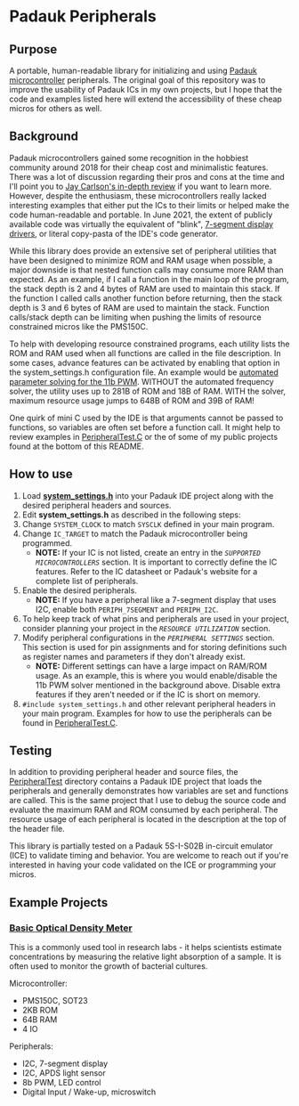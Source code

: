 # Padauk Peripherals

## Purpose
A portable, human-readable library for initializing and using [Padauk microcontroller](http://www.padauk.com.tw/en/product/method.aspx?num=1) peripherals. The original goal of this repository was to improve the usability of Padauk ICs in my own projects, but I hope that the code and examples listed here will extend the accessibility of these cheap micros for others as well.

## Background

Padauk microcontrollers gained some recognition in the hobbiest community around 2018 for their cheap cost and minimalistic features. There was a lot of discussion regarding their pros and cons at the time and I'll point you to [Jay Carlson's in-depth review](https://jaycarlson.net/2019/09/06/whats-up-with-these-3-cent-microcontrollers/) if you want to learn more. However, despite the enthusiasm, these microcontrollers really lacked interesting examples that either put the ICs to their limits or helped make the code human-readable and portable. In June 2021, the extent of publicly available code was virtually the equivalent of "blink", [7-segment display drivers](https://cpldcpu.wordpress.com/2020/04/05/addressable-7-segment-display/), or literal copy-pasta of the IDE's code generator.

While this library does provide an extensive set of peripheral utilities that have been designed to minimize ROM and RAM usage when possible, a major downside is that nested function calls may consume more RAM than expected. As an example, if I call a function in the main loop of the program, the stack depth is 2 and 4 bytes of RAM are used to maintain this stack. If the function I called calls another function before returning, then the stack depth is 3 and 6 bytes of RAM are used to maintain the stack. Function calls/stack depth can be limiting when pushing the limits of resource constrained micros like the PMS150C.

To help with developing resource constrained programs, each utility lists the ROM and RAM used when all functions are called in the file description. In some cases, advance features can be activated by enabling that option in the system_settings.h configuration file. An example would be [automated parameter solving for the 11b PWM](./pdk_pwm_11b.c). WITHOUT the automated frequency solver, the utility uses up to 281B of ROM and 18B of RAM. WITH the solver, maximum resource usage jumps to 648B of ROM and 39B of RAM!

One quirk of mini C used by the IDE is that arguments cannot be passed to functions, so variables are often set before a function call. It might help to review examples in [PeripheralTest.C](./PeripheralTest/PeripheralTest.C) or the of some of my public projects found at the bottom of this README.

## How to use

1. Load [**system_settings.h**](./system_settings.h) into your Padauk IDE project along with the desired peripheral headers and sources.
2. Edit **system_settings.h** as described in the following steps:
3. Change `SYSTEM_CLOCK` to match `SYSCLK` defined in your main program.
4. Change `IC_TARGET` to match the Padauk microcontroller being programmed.
    * **NOTE:** If your IC is not listed, create an entry in the *`SUPPORTED MICROCONTROLLERS`* section. It is important to correctly define the IC features. Refer to the IC datasheet or Padauk's website for a complete list of peripherals.
5. Enable the desired peripherals.
    * **NOTE:** If you have a peripheral like a 7-segment display that uses I2C, enable both `PERIPH_7SEGMENT` and `PERIPH_I2C`.
6. To help keep track of what pins and peripherals are used in your project, consider planning your project in the *`RESOURCE UTILIZATION`* section.
7. Modify peripheral configurations in the *`PERIPHERAL SETTINGS`* section. This section is used for pin assignments and for storing definitions such as register names and parameters if they don't already exist.
    * **NOTE:** Different settings can have a large impact on RAM/ROM usage. As an example, this is where you would enable/disable the 11b PWM solver mentioned in the background above. Disable extra features if they aren't needed or if the IC is short on memory.
8. `#include system_settings.h` and other relevant peripheral headers in your main program. Examples for how to use the peripherals can be found in [PeripheralTest.C](./PeripheralTest/PeripheralTest.C).

## Testing

In addition to providing peripheral header and source files, the [PeripheralTest](./PeripheralTest/) directory contains a Padauk IDE project that loads the peripherals and generally demonstrates how variables are set and functions are called. This is the same project that I use to debug the source code and evaluate the maximum RAM and ROM consumed by each peripheral. The resource usage of each peripheral is located in the description at the top of the header file. 

This library is partially tested on a Padauk 5S-I-S02B in-circuit emulator (ICE) to validate timing and behavior. You are welcome to reach out if you're interested in having your code validated on the ICE or programming your micros.

## Example Projects

### [Basic Optical Density Meter](https://gitlab.com/puccilabs/PLOD1)
This is a commonly used tool in research labs - it helps scientists estimate concentrations by measuring the relative light absorption of a sample. It is often used to monitor the growth of bacterial cultures.

Microcontroller: 
* PMS150C, SOT23
* 2KB ROM
* 64B RAM
* 4 IO

Peripherals:
* I2C, 7-segment display
* I2C, APDS light sensor
* 8b PWM, LED control
* Digital Input / Wake-up, microswitch

